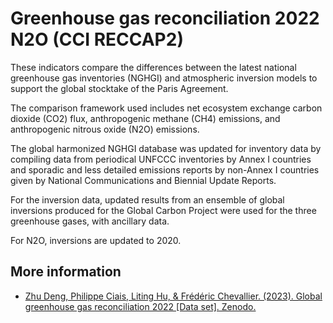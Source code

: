 # Greenhouse gas reconciliation 2022 N2O (CCI RECCAP2)

These indicators compare the differences between the latest national greenhouse gas inventories (NGHGI) and atmospheric inversion models to support the global stocktake of the Paris Agreement.

The comparison framework used includes net ecosystem exchange carbon dioxide (CO2) flux, anthropogenic methane (CH4) emissions, and anthropogenic nitrous oxide (N2O) emissions.

The global harmonized NGHGI database was updated for inventory data by compiling data from periodical UNFCCC inventories by Annex I countries and sporadic and less detailed emissions reports by non-Annex I countries given by National Communications and Biennial Update Reports.

For the inversion data, updated results from an ensemble of global inversions produced for the Global Carbon Project were used for the three greenhouse gases, with ancillary data.

For N2O, inversions are updated to 2020.

## More information

- [Zhu Deng, Philippe Ciais, Liting Hu, & Frédéric Chevallier. (2023). Global greenhouse gas reconciliation 2022 [Data set]. Zenodo.](https://doi.org/10.5281/zenodo.8325356)
